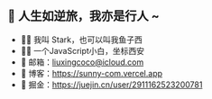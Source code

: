 <!--
**TNT-xioamo/TNT-xioamo** is a ✨ _special_ ✨ repository because its `README.md` (this file) appears on your GitHub profile.

Here are some ideas to get you started:

- 🔭 I’m currently working on ...
- 🌱 I’m currently learning ...
- 👯 I’m looking to collaborate on ...
- 🤔 I’m looking for help with ...
- 💬 Ask me about ...
- 📫 How to reach me: ...
- 😄 Pronouns: ...
- ⚡ Fun fact: ...
-->

## 💯 人生如逆旅，我亦是行人 ~

- 🤦‍♂️ 我叫 Stark，也可以叫我鱼子西
- 🧑‍💻 一个JavaScript小白，坐标西安
- 📧 邮箱：liuxingcoco@icloud.com
- 🔗 博客：https://sunny-com.vercel.app
- 🔗 掘金：https://juejin.cn/user/2911162523200781
